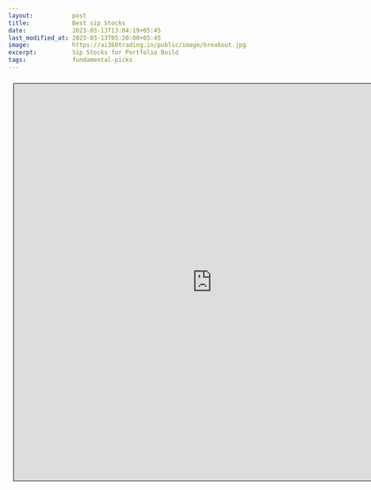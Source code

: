```yaml
---
layout:           post
title:            Best sip Stocks
date:             2023-03-13T13:04:19+05:45
last_modified_at: 2023-03-13T05:20:00+05:45
image:            https://ai360trading.in/public/image/breakout.jpg
excerpt:          Sip Stocks for Portfolio Build
tags:             fundamental-picks
---
```




<iframe src="https://docs.google.com/spreadsheets/d/e/2PACX-1vRpiOxn4gSzXiLj__dj04AwXadV7o3ChWvnV3Pr5zu4N3A1gaPSaf5beSzaTBq6znfU5I9Izw0pwqm9/pubhtml?gid=1809990558&single=true&amp;widget=true&amp;headers=false" scrolling="yes" style="border: 1px solid black; position: relative; margin-left: 10px; margin-top: 10px; width: 800px; height: 800px; ">
</iframe>
